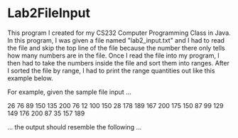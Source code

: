 # Lab2FileInput
This program I created for my CS232 Computer Programming Class in Java. In this program, I was given a file named "lab2_input.txt" and I had to read the file and skip the top line of the file because the number there only tells how many numbers are in the file. Once I read the file into my program, I then had to take the numbers inside the file and sort them into ranges. After I sorted the file by range, I had to print the range quantities out like this example below. 

For example, given the sample file input ...

26
76 89 150 135 200 76 12 100 150 28 178 189 167 200 175 150 87 99 129 149 176 200 87 35 157 189

... the output should resemble the following ...


[0 - 24]: 1
[25 - 49]: 2
[50 - 74]: 0
[75 - 99]: 6
[100 - 124]: 1
[125 - 149]: 3
[150 - 174]: 5
[175 - 200]: 8
